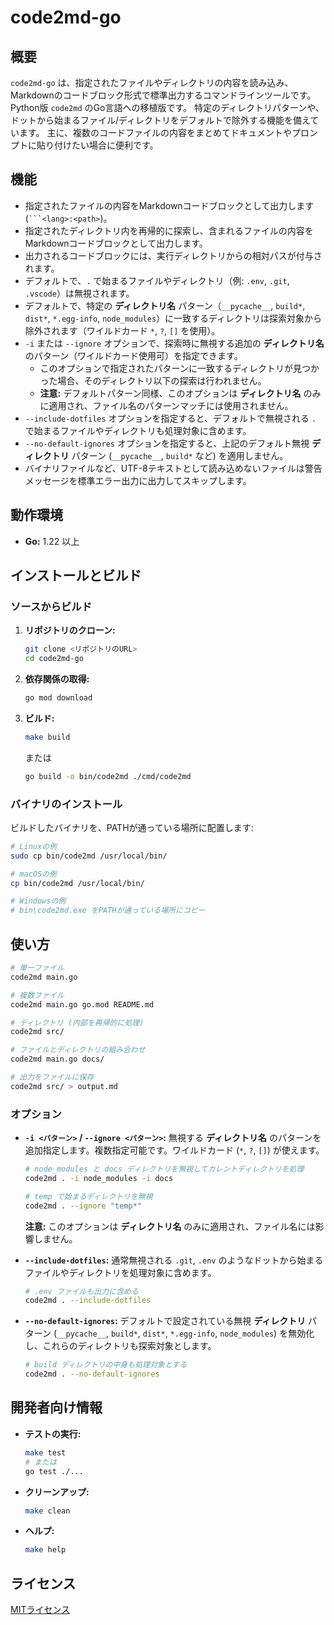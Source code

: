 # code2md-go

## 概要

`code2md-go` は、指定されたファイルやディレクトリの内容を読み込み、Markdownのコードブロック形式で標準出力するコマンドラインツールです。Python版 `code2md` のGo言語への移植版です。
特定のディレクトリパターンや、ドットから始まるファイル/ディレクトリをデフォルトで除外する機能を備えています。
主に、複数のコードファイルの内容をまとめてドキュメントやプロンプトに貼り付けたい場合に便利です。

## 機能

* 指定されたファイルの内容をMarkdownコードブロックとして出力します (` ```<lang>:<path> `)。
* 指定されたディレクトリ内を再帰的に探索し、含まれるファイルの内容をMarkdownコードブロックとして出力します。
* 出力されるコードブロックには、実行ディレクトリからの相対パスが付与されます。
* デフォルトで、`.` で始まるファイルやディレクトリ（例: `.env`, `.git`, `.vscode`）は無視されます。
* デフォルトで、特定の **ディレクトリ名** パターン（`__pycache__`, `build*`, `dist*`, `*.egg-info`, `node_modules`）に一致するディレクトリは探索対象から除外されます（ワイルドカード `*`, `?`, `[]` を使用）。
* `-i` または `--ignore` オプションで、探索時に無視する追加の **ディレクトリ名** のパターン（ワイルドカード使用可）を指定できます。
    * このオプションで指定されたパターンに一致するディレクトリが見つかった場合、そのディレクトリ以下の探索は行われません。
    * **注意:** デフォルトパターン同様、このオプションは **ディレクトリ名** のみに適用され、ファイル名のパターンマッチには使用されません。
* `--include-dotfiles` オプションを指定すると、デフォルトで無視される `. ` で始まるファイルやディレクトリも処理対象に含めます。
* `--no-default-ignores` オプションを指定すると、上記のデフォルト無視 **ディレクトリ** パターン (`__pycache__`, `build*` など) を適用しません。
* バイナリファイルなど、UTF-8テキストとして読み込めないファイルは警告メッセージを標準エラー出力に出力してスキップします。

## 動作環境

* **Go:** 1.22 以上

## インストールとビルド

### ソースからビルド

1. **リポジトリのクローン:**
   ```bash
   git clone <リポジトリのURL>
   cd code2md-go
   ```

2. **依存関係の取得:**
   ```bash
   go mod download
   ```

3. **ビルド:**
   ```bash
   make build
   ```
   または
   ```bash
   go build -o bin/code2md ./cmd/code2md
   ```

### バイナリのインストール

ビルドしたバイナリを、PATHが通っている場所に配置します:

```bash
# Linuxの例
sudo cp bin/code2md /usr/local/bin/

# macOSの例
cp bin/code2md /usr/local/bin/

# Windowsの例
# bin\code2md.exe をPATHが通っている場所にコピー
```

## 使い方

```bash
# 単一ファイル
code2md main.go

# 複数ファイル
code2md main.go go.mod README.md

# ディレクトリ (内部を再帰的に処理)
code2md src/

# ファイルとディレクトリの組み合わせ
code2md main.go docs/

# 出力をファイルに保存
code2md src/ > output.md
```

### オプション

* **`-i <パターン>` / `--ignore <パターン>`:** 無視する **ディレクトリ名** のパターンを追加指定します。複数指定可能です。ワイルドカード (`*`, `?`, `[]`) が使えます。
    ```bash
    # node_modules と docs ディレクトリを無視してカレントディレクトリを処理
    code2md . -i node_modules -i docs

    # temp で始まるディレクトリを無視
    code2md . --ignore "temp*"
    ```
    **注意:** このオプションは **ディレクトリ名** のみに適用され、ファイル名には影響しません。

* **`--include-dotfiles`:** 通常無視される `.git`, `.env` のようなドットから始まるファイルやディレクトリを処理対象に含めます。
    ```bash
    # .env ファイルも出力に含める
    code2md . --include-dotfiles
    ```

* **`--no-default-ignores`:** デフォルトで設定されている無視 **ディレクトリ** パターン (`__pycache__`, `build*`, `dist*`, `*.egg-info`, `node_modules`) を無効化し、これらのディレクトリも探索対象とします。
    ```bash
    # build ディレクトリの中身も処理対象とする
    code2md . --no-default-ignores
    ```

## 開発者向け情報

* **テストの実行:**
    ```bash
    make test
    # または
    go test ./...
    ```

* **クリーンアップ:**
    ```bash
    make clean
    ```

* **ヘルプ:**
    ```bash
    make help
    ```

## ライセンス

[MITライセンス](LICENSE)

